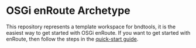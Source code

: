 # OSGi enRoute Archetype

This repository represents a template workspace for bndtools, it is the easiest way to get started with OSGi enRoute. If you want to get started with enRoute, then follow the steps in the [quick-start guide][1].


[1]: http://osgi.enroute.org
